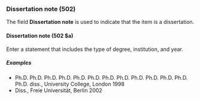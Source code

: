 ### Dissertation note (502)

The field **Dissertation note** is used to indicate that the item is a dissertation.

#### Dissertation note (502 $a)

Enter a statement that includes the type of degree, institution, and year.

##### Examples

- Ph.D. Ph.D. Ph.D. Ph.D. Ph.D. Ph.D. Ph.D. Ph.D. Ph.D. Ph.D. Ph.D. Ph.D. Ph.D. diss., University College, London 1998
- Diss., Freie Universität, Berlin 2002
